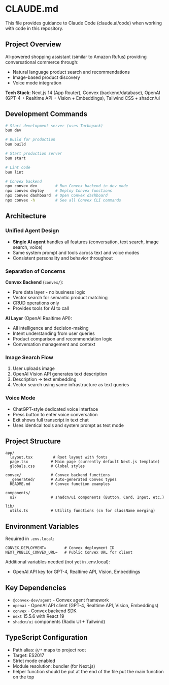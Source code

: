 # CLAUDE.md

This file provides guidance to Claude Code (claude.ai/code) when working with code in this repository.

## Project Overview

AI-powered shopping assistant (similar to Amazon Rufus) providing conversational commerce through:
- Natural language product search and recommendations
- Image-based product discovery
- Voice mode integration

**Tech Stack**: Next.js 14 (App Router), Convex (backend/database), OpenAI (GPT-4 + Realtime API + Vision + Embeddings), Tailwind CSS + shadcn/ui

## Development Commands

```bash
# Start development server (uses Turbopack)
bun dev

# Build for production
bun build

# Start production server
bun start

# Lint code
bun lint

# Convex backend
npx convex dev        # Run Convex backend in dev mode
npx convex deploy     # Deploy Convex functions
npx convex dashboard  # Open Convex dashboard
npx convex -h         # See all Convex CLI commands
```

## Architecture

### Unified Agent Design
- **Single AI agent** handles all features (conversation, text search, image search, voice)
- Same system prompt and tools across text and voice modes
- Consistent personality and behavior throughout

### Separation of Concerns

**Convex Backend** (`convex/`):
- Pure data layer - no business logic
- Vector search for semantic product matching
- CRUD operations only
- Provides tools for AI to call

**AI Layer** (OpenAI Realtime API):
- All intelligence and decision-making
- Intent understanding from user queries
- Product comparison and recommendation logic
- Conversation management and context

### Image Search Flow
1. User uploads image
2. OpenAI Vision API generates text description
3. Description → text embedding
4. Vector search using same infrastructure as text queries

### Voice Mode
- ChatGPT-style dedicated voice interface
- Press button to enter voice conversation
- Exit shows full transcript in text chat
- Uses identical tools and system prompt as text mode

## Project Structure

```
app/
  layout.tsx         # Root layout with fonts
  page.tsx          # Main page (currently default Next.js template)
  globals.css       # Global styles

convex/             # Convex backend functions
  _generated/       # Auto-generated Convex types
  README.md         # Convex function examples

components/
  ui/               # shadcn/ui components (Button, Card, Input, etc.)

lib/
  utils.ts          # Utility functions (cn for className merging)
```

## Environment Variables

Required in `.env.local`:
```
CONVEX_DEPLOYMENT=        # Convex deployment ID
NEXT_PUBLIC_CONVEX_URL=   # Public Convex URL for client
```

Additional variables needed (not yet in .env.local):
- OpenAI API key for GPT-4, Realtime API, Vision, Embeddings

## Key Dependencies

- `@convex-dev/agent` - Convex agent framework
- `openai` - OpenAI API client (GPT-4, Realtime API, Vision, Embeddings)
- `convex` - Convex backend SDK
- `next` 15.5.6 with React 19
- `shadcn/ui` components (Radix UI + Tailwind)

## TypeScript Configuration

- Path alias: `@/*` maps to project root
- Target: ES2017
- Strict mode enabled
- Module resolution: bundler (for Next.js)
- helper function should be put at the end of the file put the main function on the top